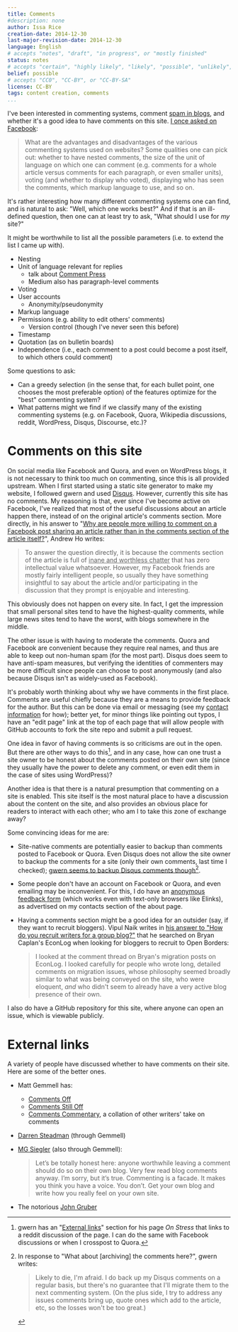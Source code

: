 ```yaml
---
title: Comments
#description: none
author: Issa Rice
creation-date: 2014-12-30
last-major-revision-date: 2014-12-30
language: English
# accepts "notes", "draft", "in progress", or "mostly finished"
status: notes
# accepts "certain", "highly likely", "likely", "possible", "unlikely", "highly unlikely", "remote", "impossible", "log", "emotional", or "fiction"
belief: possible
# accepts "CC0", "CC-BY", or "CC-BY-SA"
license: CC-BY
tags: content creation, comments
...
```


I've been interested in commenting systems, comment [spam in blogs](!w), and whether it's a good idea to have comments on this site.
[I once asked on Facebook](https://www.facebook.com/riceissa/posts/1477764832502469):

> What are the advantages and disadvantages of the various commenting systems used on websites? Some qualities one can pick out: whether to have nested comments, the size of the unit of language on which one can comment (e.g. comments for a whole article versus comments for each paragraph, or even smaller units), voting (and whether to display who voted), displaying who has seen the comments, which markup language to use, and so on.

It's rather interesting how many different commenting systems one can find, and is natural to ask: "Well, which one works best?"
And if that is an ill-defined question, then one can at least try to ask, "What should I use for *my* site?"

It might be worthwhile to list all the possible parameters (i.e. to extend the list I came up with).

- Nesting
- Unit of language relevant for replies
    - talk about [Comment Press](http://futureofthebook.org/commentpress/)
    - Medium also has paragraph-level comments
- Voting
- User accounts
    - Anonymity/pseudonymity
- Markup language
- Permissions (e.g. ability to edit others' comments)
    - Version control (though I've never seen this before)
- Timestamp
- Quotation (as on bulletin boards)
- Independence (i.e., each comment to a post could become a post itself, to which others could comment)

Some questions to ask:

- Can a greedy selection (in the sense that, for each bullet point, one chooses the most preferable option) of the features optimize for the "best" commenting system?
- What patterns might we find if we classify many of the existing commenting systems (e.g. on Facebook, Quora, Wikipedia discussions, reddit, WordPress, Disqus, Discourse, etc.)?


# Comments on this site

On social media like Facebook and Quora, and even on WordPress blogs, it is not necessary to think too much on commenting, since this is all provided upstream.
When I first started using a static site generator to make my website, I followed gwern and used [Disqus](!w).
However, currently this site has no comments.
My reasoning is that, ever since I've become active on Facebook, I've realized that most of the useful discussions about an article happen there, instead of on the original article's comments section.
More directly, in his answer to "[Why are people more willing to comment on a Facebook post sharing an article rather than in the comments section of the article itself?](https://www.quora.com/Why-are-people-more-willing-to-comment-on-a-Facebook-post-sharing-an-article-rather-than-in-the-comments-section-of-the-article-itself/answer/Andrew-J-Ho)", Andrew Ho writes:

> To answer the question directly, it is because the comments section of the article is full of <u>inane and worthless chatter</u> that has zero intellectual value whatsoever. However, my Facebook friends are mostly fairly intelligent people, so usually they have something insightful to say about the article and/or participating in the discussion that they prompt is enjoyable and interesting.

This obviously does not happen on every site.
In fact, I get the impression that small personal sites tend to have the highest-quality comments, while large news sites tend to have the worst, with blogs somewhere in the middle.

The other issue is with having to moderate the comments.
Quora and Facebook are convenient because they require real names, and thus are able to keep out non-human spam (for the most part).
Disqus does seem to have anti-spam measures, but verifying the identities of commenters may be more difficult since people can choose to post anonymously (and also because Disqus isn't as widely-used as Facebook).

It's probably worth thinking about why we have comments in the first place.
Comments are useful chiefly because they are a means to provide feedback for the author.
But this can be done via email or messaging (see my [contact information](about-me#contact) for how); better yet, for minor things like pointing out typos, I have an "edit page" link at the top of each page that will allow people with GitHub accounts to fork the site repo and submit a pull request.

One idea in favor of having comments is so criticisms are out in the open.
But there are other ways to do this[^otherways], and in any case, how can one trust a site owner to be honest about the comments posted on their own site (since they usually have the power to delete any comment, or even edit them in the case of sites using WordPress)?

[^otherways]: gwern has an "[External links](http://www.gwern.net/On%20Stress#external-links)" section for his page *On Stress* that links to a reddit discussion of the page.
I can do the same with Facebook discussions or when I crosspost to Quora.


Another idea is that there is a natural presumption that commenting on a site is enabled.
This site itself is the most natural place to have a discussion about the content on the site, and also provides an obvious place for readers to interact with each other; who am I to take this zone of exchange away?


Some convincing ideas for me are:

- Site-native comments are potentially easier to backup than comments posted to Facebook or Quora.
Even Disqus does not allow the site owner to backup the comments for a site (only their own comments, last time I checked); [gwern seems to backup Disqus comments though](http://www.gwern.net/Archiving%20URLs#comment-886147303)[^disquscomments].

[^disquscomments]: In response to "What about [archiving] the comments here?", gwern writes:

    > Likely to die, I'm afraid. I do back up my Disqus comments on a regular basis, but there's no guarantee that I'll migrate them to the next commenting system. (On the plus side, I try to address any issues comments bring up, quote ones which add to the article, etc, so the losses won't be too great.)

- Some people don't have an account on Facebook or Quora, and even emailing may be inconvenient.
For this, I do have an [anonymous feedback form](https://docs.google.com/forms/d/1AbwmuMIyzB5X7P4ysL71vGD4WnMxsCKsAZULLc0X7V0/viewform?usp=send_form) (which works even with text-only browsers like Elinks), as advertised on my contacts section of the about page.

- Having a comments section might be a good idea for an outsider (say, if they want to recruit bloggers).
Vipul Naik writes in [his answer to "How do you recruit writers for a group blog?"](https://www.quora.com/How-do-you-recruit-writers-for-a-group-blog/answer/Vipul-Naik) that he searched on Bryan Caplan's EconLog when looking for bloggers to recruit to Open Borders:

    > I looked at the comment thread on Bryan's
    > migration posts on EconLog. I looked carefully for people who wrote
    > long, detailed comments on migration issues, whose philosophy seemed
    > broadly similar to what was being conveyed on the site, who were
    > eloquent, *and* who didn't seem to already have a very active blog
    > presence of their own.

I also do have a GitHub repository for this site, where anyone can open an issue, which is viewable publicly.

# External links

A variety of people have discussed whether to have comments on their site.
Here are some of the better ones.

- Matt Gemmell has:
    - [Comments Off](http://mattgemmell.com/comments-off/)<!-- ([Perma.cc](http://perma.cc/AP2L-32XU))-->
    - [Comments Still Off](http://mattgemmell.com/comments-still-off/)<!-- ([Perma.cc](http://perma.cc/6C7U-GL4W))-->
    - [Comments Commentary](http://mattgemmell.com/comments-commentary/)<!-- ([Perma.cc](http://perma.cc/D84U-WUX2), [archive.today](https://archive.today/hI4i1))-->, a collation of other writers' take on comments

- [Darren Steadman](http://darrensteadman.com/2012/01/06/re-comments-off)<!--([Internet Archive](https://web.archive.org/web/20140829044846/http://darrensteadman.com/2012/01/06/re-comments-off/))--> (through Gemmell)

- [MG Siegler](http://parislemon.com/post/15288210624/comments-still-off) (also through Gemmell):

    > Let’s be totally honest here: anyone worthwhile leaving a comment should do so on their own blog. Very few read blog comments anyway. I’m sorry, but it’s true. Commenting is a facade. It makes you think you have a voice. You don’t. Get your own blog and write how you really feel on your own site.

- The notorious [John Gruber](http://daringfireball.net/2010/06/whats_fair)
